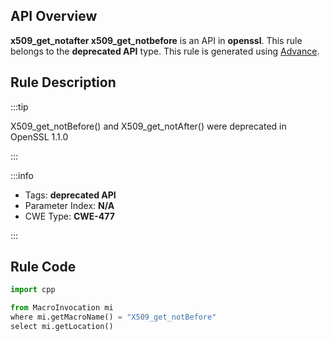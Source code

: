 ---
---


## API Overview
**x509_get_notafter x509_get_notbefore** is an API in **openssl**. This rule belongs to the **deprecated API** type. This rule is generated using [Advance](../../tools/Advance).
## Rule Description

:::tip

X509_get_notBefore() and X509_get_notAfter() were deprecated in OpenSSL 1.1.0

:::

:::info

- Tags: **deprecated API**
- Parameter Index: **N/A**
- CWE Type: **CWE-477**

:::

## Rule Code
```python
import cpp

from MacroInvocation mi
where mi.getMacroName() = "X509_get_notBefore"
select mi.getLocation()
```